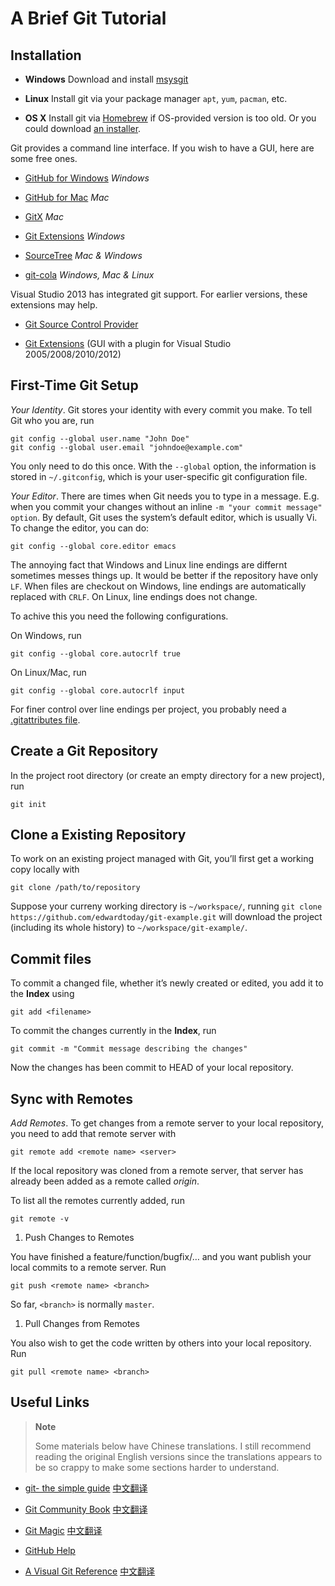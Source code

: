 A Brief Git Tutorial
====================

Installation
------------

-   **Windows** Download and install [msysgit](http://code.google.com/p/msysgit/downloads/list?can=3)

-   **Linux** Install git via your package manager `apt`, `yum`, `pacman`, etc.

-   **OS X** Install git via [Homebrew](http://brew.sh/) if OS-provided version is too old. Or you could download [an installer](http://code.google.com/p/git-osx-installer).

Git provides a command line interface. If you wish to have a GUI, here are some free ones.

-   [GitHub for Windows](http://windows.github.com/) *Windows*

-   [GitHub for Mac](http://mac.github.com/) *Mac*

-   [GitX](http://rowanj.github.io/gitx/) *Mac*

-   [Git Extensions](http://code.google.com/p/gitextensions/) *Windows*

-   [SourceTree](http://www.sourcetreeapp.com/) *Mac & Windows*

-   [git-cola](http://git-cola.github.com/) *Windows, Mac & Linux*

Visual Studio 2013 has integrated git support. For earlier versions, these extensions may help.

-   [Git Source Control Provider](http://gitscc.codeplex.com/)

-   [Git Extensions](https://code.google.com/p/gitextensions/) (GUI with a plugin for Visual Studio 2005/2008/2010/2012)

First-Time Git Setup
--------------------

*Your Identity*.
Git stores your identity with every commit you make. To tell Git who you are, run

~~~~ {.bash}
git config --global user.name "John Doe"
git config --global user.email "johndoe@example.com"
~~~~

You only need to do this once. With the `--global` option, the information is stored in `~/.gitconfig`, which is your user-specific git configuration file.

*Your Editor*.
There are times when Git needs you to type in a message. E.g. when you commit your changes without an inline `-m "your commit message" option`. By default, Git uses the system’s default editor, which is usually Vi. To change the editor, you can do:

~~~~ {.bash}
git config --global core.editor emacs
~~~~

The annoying fact that Windows and Linux line endings are differnt sometimes messes things up. It would be better if the repository have only `LF`. When files are checkout on Windows, line endings are automatically replaced with `CRLF`. On Linux, line endings does not change.

To achive this you need the following configurations.

On Windows, run

~~~~ {.bash}
git config --global core.autocrlf true
~~~~

On Linux/Mac, run

~~~~ {.bash}
git config --global core.autocrlf input
~~~~

For finer control over line endings per project, you probably need a [.gitattributes file](https://help.github.com/articles/dealing-with-line-endings#per-repository-settings).

Create a Git Repository
-----------------------

In the project root directory (or create an empty directory for a new project), run

~~~~ {.bash}
git init
~~~~

Clone a Existing Repository
---------------------------

To work on an existing project managed with Git, you’ll first get a working copy locally with

~~~~ {.bash}
git clone /path/to/repository
~~~~

Suppose your curreny working directory is `~/workspace/`, running `git clone https://github.com/edwardtoday/git-example.git` will download the project (including its whole history) to `~/workspace/git-example/`.

Commit files
------------

To commit a changed file, whether it’s newly created or edited, you add it to the **Index** using

~~~~ {.bash}
git add <filename>
~~~~

To commit the changes currently in the **Index**, run

~~~~ {.bash}
git commit -m "Commit message describing the changes"
~~~~

Now the changes has been commit to HEAD of your local repository.

Sync with Remotes
-----------------

*Add Remotes*.
To get changes from a remote server to your local repository, you need to add that remote server with

~~~~ {.bash}
git remote add <remote name> <server>
~~~~

If the local repository was cloned from a remote server, that server has already been added as a remote called *origin*.

To list all the remotes currently added, run

~~~~ {.bash}
git remote -v
~~~~

1.  Push Changes to Remotes

You have finished a feature/function/bugfix/… and you want publish your local commits to a remote server. Run

~~~~ {.bash}
git push <remote name> <branch>
~~~~

So far, `<branch>` is normally `master`.

1.  Pull Changes from Remotes

You also wish to get the code written by others into your local repository. Run

~~~~ {.bash}
git pull <remote name> <branch>
~~~~

Useful Links
------------

> **Note**
>
> Some materials below have Chinese translations. I still recommend reading the original English versions since the translations appears to be so crappy to make some sections harder to understand.

-   [git- the simple guide](http://rogerdudler.github.io/git-guide/) [中文翻译](http://rogerdudler.github.io/git-guide/index.zh.html)

-   [Git Community Book](http://git-scm.com/book) [中文翻译](http://git-scm.com/book/zh)

-   [Git Magic](http://www-cs-students.stanford.edu/~blynn/gitmagic/) [中文翻译](http://www-cs-students.stanford.edu/\~blynn/gitmagic/intl/zh_cn/)

-   [GitHub Help](https://help.github.com/)

-   [A Visual Git Reference](http://marklodato.github.io/visual-git-guide/index-en.html) [中文翻译](http://marklodato.github.io/visual-git-guide/index-zh-cn.html)



